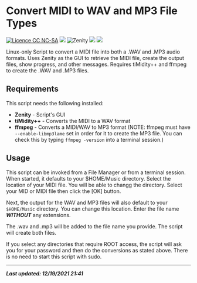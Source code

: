 # Convert MIDI to WAV and MP3 File Types
[![Licence CC NC-SA](https://img.shields.io/badge/License-GNU%20GPL%20v3-brightgreen)](https://www.gnu.org/licenses/gpl-3.0.en.html) ![](https://img.shields.io/badge/Linux_Only-Any-critical) ![Zenity](https://img.shields.io/badge/Zenity-v3.32%2B-critical) ![](https://img.shields.io/badge/TiMidity++-v2.14+-critical) ![](https://img.shields.io/badge/ffmpeg-v4.2+-critical)

Linux-only Script to convert a MIDI file into both a .WAV and .MP3 audio formats. Uses Zenity as the GUI to retrieve the MIDI file, create the output files, show progress, and other messages. Requires tiMidity++ and ffmpeg to create the .WAV and .MP3 files.
&nbsp;

## Requirements
This script needs the following installed:
- **Zenity** - Script's GUI 
- **tiMidity++** - Converts the MIDI to a WAV format
- **ffmpeg** - Converts a MIDI/WAV to MP3 format (NOTE: ffmpeg must have `--enable-libmp3lame` set in order for it to create the MP3 file. You can check this by typing `ffmpeg -version` into a terminal session.)
&nbsp;

## Usage
This script can be invoked from a File Manager or from a terminal session. When started, it defaults to your $HOME/Music directory. Select the location of your MIDI file. You will be able to changg the directory. Select your MID or MIDI file then click the [OK] button. 
 
Next, the output for the WAV and MP3 files will also default to your `$HOME/Music` directory. You can change this location. Enter the file name ***WITHOUT*** any extensions. 
 
The .wav and .mp3 will be added to the file name you provide. The script will create both files.

If you select any directories that require ROOT access, the script will ask you for your password and then do the conversions as stated above. There is no need to start this script with sudo.

* * *
***Last updated: 12/19/2021 21:41***
